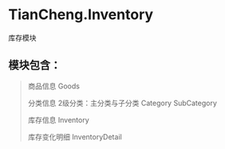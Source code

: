 # TianCheng.Inventory

库存模块

## 模块包含：

> 商品信息  Goods
>
> 分类信息  2级分类：主分类与子分类 Category  SubCategory
>
> 库存信息 Inventory
>
> 库存变化明细  InventoryDetail
>
> 
>



